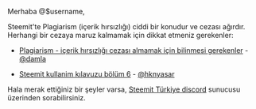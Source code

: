 Merhaba @$username,


Steemit'te Plagiarism (içerik hırsızlığı) ciddi bir konudur ve cezası ağırdır. Herhangi bir
cezaya maruz kalmamak için dikkat etmeniz gerekenler:

*	[Plagiarism - içerik hırsızlığı cezası almamak için bilinmesi gerekenler](https://steemit.com/tr/@damla/plagiarism-icerik-hirsizligi-cezasi-almamak-icin-bilinmesi-gerekenler) - [@damla](http://steemit.com/@damla)

*	[Steemit kullanim kılavuzu bölüm 6](https://steemit.com/tr/@hknyasar/steemit-kullanim-kilavuzu-part-6-steemit-faq-tr) - [@hknyasar](http://steemit.com/@hknyasar)

Hala merak ettiğiniz bir şeyler varsa, [Steemit Türkiye discord](https://discord.gg/XmtWUHW) sunucusu üzerinden sorabilirsiniz.